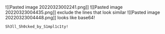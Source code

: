 ![[Pasted image 20220323002241.png]]
![[Pasted image 20220323004435.png]]
exclude the lines that look similar
![[Pasted image 20220323004448.png]]
looks like base64!

`Sh3ll_Sh0cked_by_S1mpl1c1ty!`
